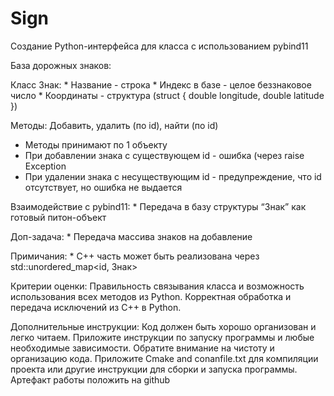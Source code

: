 # Sign
Создание Python-интерфейса для класса с использованием pybind11

База дорожных знаков:

Класс Знак:
	* Название - строка
	* Индекс в базе - целое беззнаковое число
	* Координаты - структура (struct { double longitude, double latitude })

Методы:
	Добавить, удалить (по id), найти (по id)
* Методы принимают по 1 объекту
* При добавлении знака с существующем id - ошибка (через raise Exception
* При удалении знака с несуществующим id - предупреждение, что id отсутствует, но ошибка не выдается

Взаимодействие с pybind11:
	* Передача в базу структуры “Знак” как готовый питон-объект

Доп-задача:
	* Передача массива знаков на добавление

Примичания:
	* C++ часть может быть реализована через std::unordered_map<id, Знак>

Критерии оценки:
Правильность связывания класса и возможность использования всех методов из Python.
Корректная обработка и передача исключений из C++ в Python.

Дополнительные инструкции:
Код должен быть хорошо организован и легко читаем.
Приложите инструкции по запуску программы и любые необходимые зависимости.
Обратите внимание на чистоту и организацию кода.
Приложите Cmake and conanfile.txt для компиляции проекта или другие инструкции для сборки и запуска программы.
Артефакт работы положить на github 
